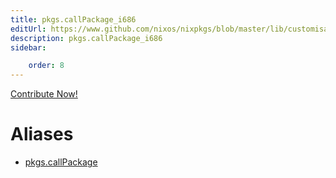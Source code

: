 ```yaml
---
title: pkgs.callPackage_i686
editUrl: https://www.github.com/nixos/nixpkgs/blob/master/lib/customisation.nix#L125C31
description: pkgs.callPackage_i686
sidebar:

    order: 8
---
```


<a href="https://www.github.com/nixos/nixpkgs/blob/master/lib/customisation.nix#L125C31">Contribute Now!</a>


# Aliases

- [pkgs.callPackage](reference/pkgs/pkgs-callPackage)


